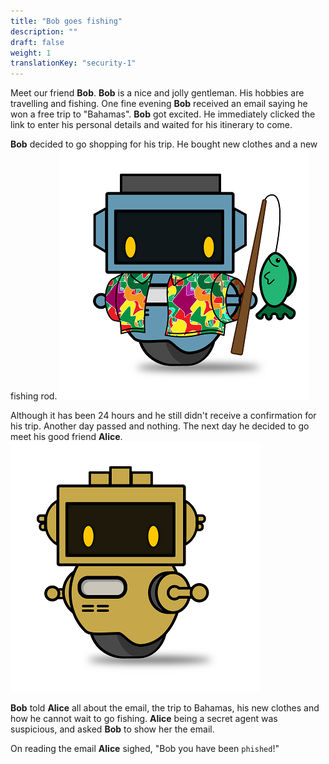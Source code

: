 ```yaml
---
title: "Bob goes fishing"
description: ""
draft: false
weight: 1
translationKey: "security-1"
---
```



Meet our friend **Bob**. **Bob** is a nice and jolly gentleman. 
His hobbies are travelling and fishing.  One fine evening **Bob** 
received an email saying he won a free trip to "Bahamas". 
**Bob** got excited. He immediately clicked the link to enter
his personal details and waited for his itinerary to come. 


**Bob** decided to go shopping for his trip. He bought new clothes 
and a new fishing rod. 
![Cannot load image](nuvi_phish_reduced.png?classes=border,shadow)


Although it has been 24 hours and he still didn't receive a confirmation 
for his trip. Another day passed and nothing. The next day he decided to go
meet his good friend **Alice**. 
![Cannot load image](Alice_reduced.png?classes=border,shadow)


**Bob** told **Alice** all about the email,
the trip to Bahamas, his new clothes and how he cannot wait to go fishing. 
**Alice** being a secret agent was suspicious, and asked **Bob** to show her 
the email. 


On reading the email **Alice** sighed, "Bob you have been `phished`!"


